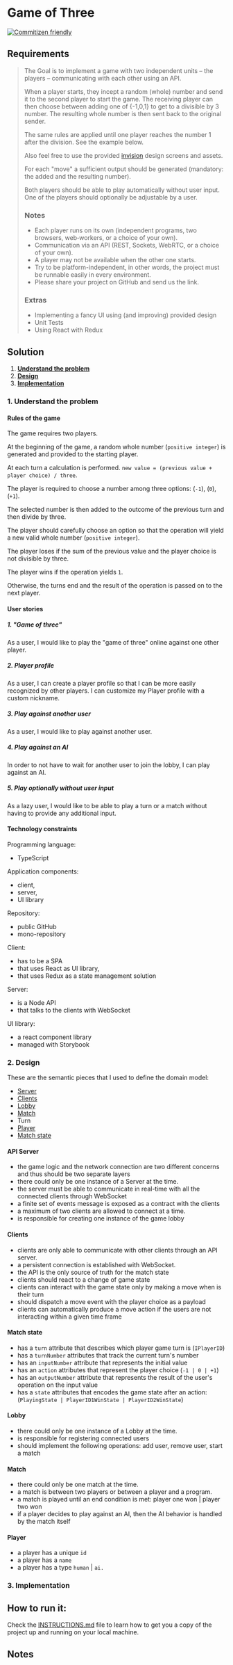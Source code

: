 # Game of Three

[![Commitizen friendly](https://img.shields.io/badge/commitizen-friendly-brightgreen.svg)](http://commitizen.github.io/cz-cli/)

## Requirements

> The Goal is to implement a game with two independent units – the players – communicating with each other using an API.
>
> When a player starts, they incept a random (whole) number and send it to the second player to start the game.
> The receiving player can then choose between adding one of {-1,0,1} to get to a divisible by 3 number.
> The resulting whole number is then sent back to the original sender.
>
> The same rules are applied until one player reaches the number 1 after the division.
> See the example below.
>
> Also feel free to use the provided [invision](https://invis.io/JHN2247E9MK) design screens and assets.
>
> For each "move" a sufficient output should be generated (mandatory: the added and the resulting number).
>
> Both players should be able to play automatically without user input. One of the players should optionally be adjustable by a user.
>
> ### Notes
>
> - Each player runs on its own (independent programs, two browsers, web‐workers, or a choice of your own).
> - Communication via an API (REST, Sockets, WebRTC, or a choice of your own).
> - A player may not be available when the other one starts.
> - Try to be platform-independent, in other words, the project must be runnable easily in every environment.
> - Please share your project on GitHub and send us the link.
>
> ### Extras
>
> - Implementing a fancy UI using (and improving) provided design
> - Unit Tests
> - Using React with Redux

## Solution

1. **[Understand the problem](#1-understand-the-problem)**
2. **[Design](#2-design)**
3. **[Implementation](#3-implementation)**

### 1. Understand the problem

#### Rules of the game

The game requires two players.

At the beginning of the game, a random whole number (`positive integer`) is generated and provided to the starting player.

At each turn a calculation is performed. `new value = (previous value + player choice) / three`.

The player is required to choose a number among three options: (`-1`), (`0`), (`+1`).

The selected number is then added to the outcome of the previous turn and then divide by three.

The player should carefully choose an option so that the operation will yield a new valid whole number (`positive integer`).

The player loses if the sum of the previous value and the player choice is not divisible by three.

The player wins if the operation yields `1`.

Otherwise, the turns end and the result of the operation is passed on to the next player.

#### User stories

<!--
User story templates:
- As a <role> I can <capability>, so that <receive benefit>
- In order to <receive benefit> as a <role>, I can <goal/desire>
- As <who> <when> <where>, I <want> because <why>
-->

##### 1. "Game of three"

As a user, I would like to play the "game of three" online against one other player.

##### 2. Player profile

As a user, I can create a player profile so that I can be more easily recognized by other players.
I can customize my Player profile with a custom nickname.

##### 3. Play against another user

As a user, I would like to play against another user.

##### 4. Play against an AI

In order to not have to wait for another user to join the lobby, I can play against an AI.

##### 5. Play optionally without user input

As a lazy user, I would like to be able to play a turn or a match without having to provide any additional input.

#### Technology constraints

Programming language:

- TypeScript

Application components:

- client,
- server,
- UI library

Repository:

- public GitHub
- mono-repository

Client:

- has to be a SPA
- that uses React as UI library,
- that uses Redux as a state management solution

Server:

- is a Node API
- that talks to the clients with WebSocket

UI library:

- a react component library
- managed with Storybook

### 2. Design

These are the semantic pieces that I used to define the domain model:

- [Server](#api-server)
- [Clients](#clients)
- [Lobby](#lobby)
- [Match](#match)
- Turn
- [Player](#player)
- [Match state](#match-state)

#### API Server

- the game logic and the network connection are two different concerns and thus should be two separate layers
- there could only be one instance of a Server at the time.
- the server must be able to communicate in real-time with all the connected clients through WebSocket
- a finite set of events message is exposed as a contract with the clients
- a maximum of two clients are allowed to connect at a time.
- is responsible for creating one instance of the game lobby

#### Clients

- clients are only able to communicate with other clients through an API server.
- a persistent connection is established with WebSocket.
- the API is the only source of truth for the match state
- clients should react to a change of game state
- clients can interact with the game state only by making a move when is their turn
- should dispatch a move event with the player choice as a payload
- clients can automatically produce a move action if the users are not interacting within a given time frame

#### Match state

- has a `turn` attribute that describes which player game turn is (`IPlayerID`)
- has a `turnNumber` attributes that track the current turn's number
- has an `inputNumber` attribute that represents the initial value
- has an `action` attributes that represent the player choice (`-1 | 0 | +1`)
- has an `outputNumber` attribute that represents the result of the user's operation on the input value
- has a `state` attributes that encodes the game state after an action: (`PlayingState | PlayerID1WinState | PlayerID2WinState`)

#### Lobby

- there could only be one instance of a Lobby at the time.
- is responsible for registering connected users
- should implement the following operations: add user, remove user, start a match

#### Match

- there could only be one match at the time.
- a match is between two players or between a player and a program.
- a match is played until an end condition is met: player one won | player two won
- if a player decides to play against an AI, then the AI behavior is handled by the match itself

#### Player

- a player has a unique `id`
- a player has a `name`
- a player has a type `human` | `ai.`

### 3. Implementation

## How to run it:

Check the [INSTRUCTIONS.md](INSTRUCTIONS.md) file to learn how to get you a copy of the project up and running on your local machine.

## Notes
